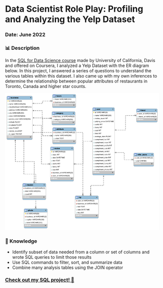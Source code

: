 # Data Scientist Role Play: Profiling and Analyzing the Yelp Dataset
### Date: June 2022

### 📊 Description
In the [SQL for Data Science course](https://www.coursera.org/learn/sql-for-data-science) made by University of California, Davis and offered on Coursera, I analyzed a Yelp Dataset with the ER diagram below. In this project, I answered a series of questions to understand the various tables within this dataset. I also came up with my own inferences to determine the relationship between popular attributes of restaurants in Toronto, Canada and higher star counts.

![Yelp Dataset ER Diagram](https://raw.githubusercontent.com/audreysung/Data-Portfolio/main/SQL%20for%20Data%20Science/Yelp%20Dataset%20ER%20Diagram.png)



### 📓 Knowledge 
- Identify subset of data needed from a column or set of columns and wrote SQL queries to limit those results
- Use SQL commands to filter, sort, and summarize data
- Combine many analysis tables using the JOIN operator 

### [Check out my SQL project! 🥰](https://github.com/audreysung/Data-Portfolio/blob/main/SQL%20for%20Data%20Science/Yelp%20Dataset%20Project.sql)
